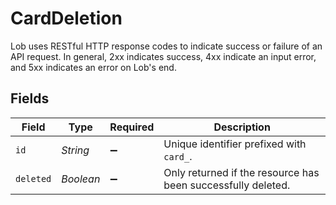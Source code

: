 # CardDeletion

Lob uses RESTful HTTP response codes to indicate success or failure of an API request. In general, 2xx indicates success, 4xx indicate an input error, and 5xx indicates an error on Lob's end.


## Fields

| Field                                                        | Type                                                         | Required                                                     | Description                                                  |
| ------------------------------------------------------------ | ------------------------------------------------------------ | ------------------------------------------------------------ | ------------------------------------------------------------ |
| `id`                                                         | *String*                                                     | :heavy_minus_sign:                                           | Unique identifier prefixed with `card_`.                     |
| `deleted`                                                    | *Boolean*                                                    | :heavy_minus_sign:                                           | Only returned if the resource has been successfully deleted. |